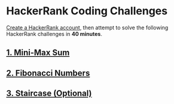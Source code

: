 # HackerRank Coding Challenges

[Create a HackerRank account](https://www.hackerrank.com/auth/signup?h_r=home&h_l=body_middle_left_button&h_v=1), then attempt to solve the following HackerRank challenges in **40 minutes**.

## [1. Mini-Max Sum](https://www.hackerrank.com/challenges/mini-max-sum/problem)

## [2. Fibonacci Numbers](https://www.hackerrank.com/challenges/ctci-fibonacci-numbers/problem)

## [3. Staircase (Optional)](https://www.hackerrank.com/challenges/staircase/problem)
